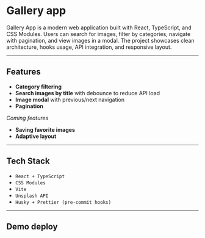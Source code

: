 # Gallery app

Gallery App is a modern web application built with React, TypeScript, and CSS Modules.
Users can search for images, filter by categories, navigate with pagination, and view images in a modal.
The project showcases clean architecture, hooks usage, API integration, and responsive layout.

---

## Features

  * **Category filtering**
  * **Search images by title** with debounce to reduce API load
  * **Image modal** with previous/next navigation
  * **Pagination**


*Coming features*
  * **Saving favorite images**
  * **Adaptive layout**

---

## Tech Stack

  * `React + TypeScript`
  * `CSS Modules`
  * `Vite`
  * `Unsplash API`
  * `Husky + Prettier (pre-commit hooks)`

---




## Demo deploy























